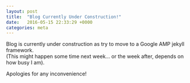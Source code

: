 ```yaml
---
layout: post
title:  "Blog Currently Under Construction!"
date:   2016-05-15 22:33:29 +0000
categories: meta 
---
```

Blog is currently under construction as try to move to a Google AMP jekyll framework.  
(This might happen some time next week... or the week after, depends on how busy I am). 

Apologies for any inconvenience!
